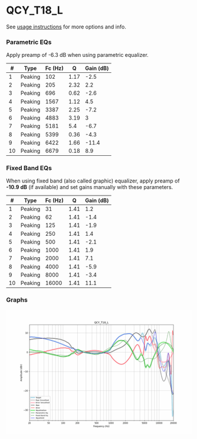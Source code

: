 # QCY_T18_L
See [usage instructions](https://github.com/jaakkopasanen/AutoEq#usage) for more options and info.

### Parametric EQs
Apply preamp of -6.3 dB when using parametric equalizer.

|   # | Type    |   Fc (Hz) |    Q |   Gain (dB) |
|-----|---------|-----------|------|-------------|
|   1 | Peaking |       102 | 1.17 |        -2.5 |
|   2 | Peaking |       205 | 2.32 |         2.2 |
|   3 | Peaking |       696 | 0.62 |        -2.6 |
|   4 | Peaking |      1567 | 1.12 |         4.5 |
|   5 | Peaking |      3387 | 2.25 |        -7.2 |
|   6 | Peaking |      4883 | 3.19 |         3   |
|   7 | Peaking |      5181 | 5.4  |        -6.7 |
|   8 | Peaking |      5399 | 0.36 |        -4.3 |
|   9 | Peaking |      6422 | 1.66 |       -11.4 |
|  10 | Peaking |      6679 | 0.18 |         8.9 |

### Fixed Band EQs
When using fixed band (also called graphic) equalizer, apply preamp of **-10.9 dB** (if available) and set gains manually with these parameters.

|   # | Type    |   Fc (Hz) |    Q |   Gain (dB) |
|-----|---------|-----------|------|-------------|
|   1 | Peaking |        31 | 1.41 |         1.2 |
|   2 | Peaking |        62 | 1.41 |        -1.4 |
|   3 | Peaking |       125 | 1.41 |        -1.9 |
|   4 | Peaking |       250 | 1.41 |         1.4 |
|   5 | Peaking |       500 | 1.41 |        -2.1 |
|   6 | Peaking |      1000 | 1.41 |         1.9 |
|   7 | Peaking |      2000 | 1.41 |         7.1 |
|   8 | Peaking |      4000 | 1.41 |        -5.9 |
|   9 | Peaking |      8000 | 1.41 |        -3.4 |
|  10 | Peaking |     16000 | 1.41 |        11.1 |

### Graphs
![](./QCY_T18_L.png)
